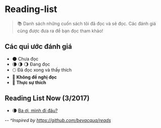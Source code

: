 # Reading-list

> :books: Danh sách những cuốn sách tôi đã đọc và sẽ đọc. Các đánh giá cũng được đưa ra để bạn đọc tham khảo!

## Các qui ước đánh giá

- 🌑 Chưa đọc
- 🌘 🌗 🌖 Đang đọc
- 🌕 Đã đọc xong và thấy thích
- 🌝 **Không đề nghị đọc**
- 🌟 **Thực sự thích**

## Reading List Now (3/2017)

- 🌘 [Ba ơi, mình đi đâu?](https://tiki.vn/ba-oi-minh-di-dau-tai-b-n-2013-p330196.html)

--
*^Inspired by https://github.com/bevacqua/reads*
